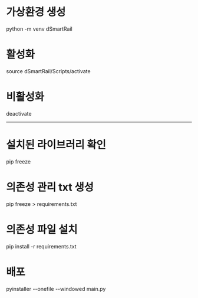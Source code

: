 # 가상환경 생성
python -m venv dSmartRail


# 활성화
source dSmartRail/Scripts/activate

# 비활성화
deactivate

----------------------------
# 설치된 라이브러리 확인
pip freeze

# 의존성 관리 txt 생성
pip freeze > requirements.txt

# 의존성 파일 설치
pip install -r requirements.txt

# 배포
pyinstaller --onefile --windowed main.py

